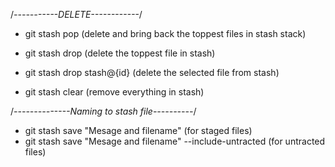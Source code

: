
/*-----------DELETE------------*/
- git stash pop (delete and bring back the toppest files in stash stack)

- git stash drop (delete the toppest file in stash)
- git stash drop stash@{id} (delete the selected file from stash)

- git stash clear (remove everything in stash)

/*--------------Naming to stash file----------*/
- git stash save "Mesage and filename" (for staged files)
- git stash save "Mesage and filename" --include-untracted (for untracted files)

